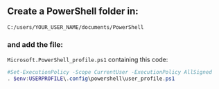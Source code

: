 <!-- Add a .config folder in $HOME, and if that did not work try this -->

## Create a **PowerShell** folder in:
`C:/users/YOUR_USER_NAME/documents/PowerShell`

### and add the file:
`Microsoft.PowerShell_profile.ps1` containing this code:
```powershell
#Set-ExecutionPolicy -Scope CurrentUser -ExecutionPolicy AllSigned
. $env:USERPROFILE\.config\powershell\user_profile.ps1
```

